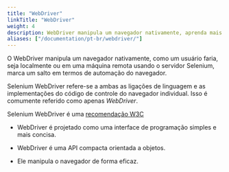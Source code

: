 ```yaml
---
title: "WebDriver"
linkTitle: "WebDriver"
weight: 4
description: WebDriver manipula um navegador nativamente, aprenda mais sobre isso.
aliases: ["/documentation/pt-br/webdriver/"]
---
```


O WebDriver manipula um navegador nativamente, como um usuário faria, seja localmente
ou em uma máquina remota usando o servidor Selenium,
marca um salto em termos de automação do navegador.

Selenium WebDriver refere-se a ambas as ligações de linguagem
e as implementações do código de controle do navegador individual.
Isso é comumente referido como apenas _WebDriver_.

Selenium WebDriver é uma [recomendação W3C](https://www.w3.org/TR/webdriver1/)

* WebDriver é projetado como uma interface de programação simples e mais concisa.

* WebDriver é uma API compacta orientada a objetos.

* Ele manipula o navegador de forma eficaz.
